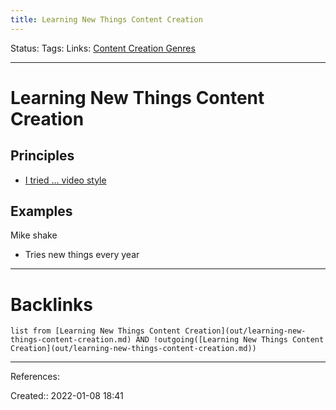 ```yaml
---
title: Learning New Things Content Creation
---
```

Status: 
Tags: 
Links: [Content Creation Genres](out/content-creation-genres.md)
___
# Learning New Things Content Creation
## Principles
- [I tried ... video style](out/i-tried-...-video-style.md)

## Examples
Mike shake
- Tries new things every year
___
# Backlinks
```dataview
list from [Learning New Things Content Creation](out/learning-new-things-content-creation.md) AND !outgoing([Learning New Things Content Creation](out/learning-new-things-content-creation.md))
```
___
References:

Created:: 2022-01-08 18:41
